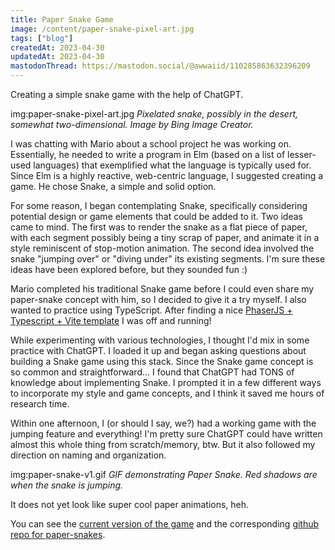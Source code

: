 ```yaml
---
title: Paper Snake Game
image: /content/paper-snake-pixel-art.jpg
tags: ["blog"]
createdAt: 2023-04-30
updatedAt: 2023-04-30
mastodonThread: https://mastodon.social/@awwaiid/110285863632396209
---
```


Creating a simple snake game with the help of ChatGPT.

img:paper-snake-pixel-art.jpg _Pixelated snake, possibly in the desert, somewhat two-dimensional. Image by Bing Image Creator._

I was chatting with Mario about a school project he was working on. Essentially, he needed to write a program in Elm (based on a list of lesser-used languages) that exemplified what the language is typically used for. Since Elm is a highly reactive, web-centric language, I suggested creating a game. He chose Snake, a simple and solid option.

For some reason, I began contemplating Snake, specifically considering potential design or game elements that could be added to it. Two ideas came to mind. The first was to render the snake as a flat piece of paper, with each segment possibly being a tiny scrap of paper, and animate it in a style reminiscent of stop-motion animation. The second idea involved the snake "jumping over" or "diving under" its existing segments. I'm sure these ideas have been explored before, but they sounded fun :)

Mario completed his traditional Snake game before I could even share my paper-snake concept with him, so I decided to give it a try myself. I also wanted to practice using TypeScript. After finding a nice [PhaserJS + Typescript + Vite template](https://github.com/ourcade/phaser3-typescript-vite-template) I was off and running!

While experimenting with various technologies, I thought I'd mix in some practice with ChatGPT. I loaded it up and began asking questions about building a Snake game using this stack. Since the Snake game concept is so common and straightforward... I found that ChatGPT had TONS of knowledge about implementing Snake. I prompted it in a few different ways to incorporate my style and game concepts, and I think it saved me hours of research time.

Within one afternoon, I (or should I say, we?) had a working game with the jumping feature and everything! I'm pretty sure ChatGPT could have written almost this whole thing from scratch/memory, btw. But it also followed my direction on naming and organization.

img:paper-snake-v1.gif _GIF demonstrating Paper Snake. Red shadows are when the snake is jumping._

It does not yet look like super cool paper animations, heh.

You can see the [current version of the game](https://awwaiid.github.io/paper-snakes/) and the corresponding [github repo for paper-snakes](https://github.com/awwaiid/paper-snakes).

